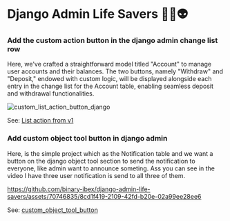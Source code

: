 # Django Admin Life Savers 🛟🛟👽

### Add the custom action button in the django admin change list row

Here, we've crafted a straightforward model titled "Account" to manage user accounts and their balances. The two buttons, namely "Withdraw" and "Deposit," endowed with custom logic, will be displayed alongside each entry in the change list for the Account table, enabling seamless deposit and withdrawal functionalities.

![custom_list_action_button_django](https://github.com/binary-ibex/django-admin-life-savers/assets/70746835/72dce14d-8d88-495e-8efc-420639d33923)

See: [List action from v1](https://github.com/binary-ibex/django-admin-life-savers/tree/main/list_action_form_v1)

### Add custom object tool button in django admin

Here, is the simple project which as the Notification table and we want a button on the django object tool section to send the notification to everyone, like admin want to announce someting. Ass you can see in the video I have three user notification is send to all three of them. 

https://github.com/binary-ibex/django-admin-life-savers/assets/70746835/8cd1f419-2109-42fd-b20e-02a99ee28ee6

See: [custom_object_tool_button](https://github.com/binary-ibex/django-admin-life-savers/tree/main/custom_object_tool_button)


